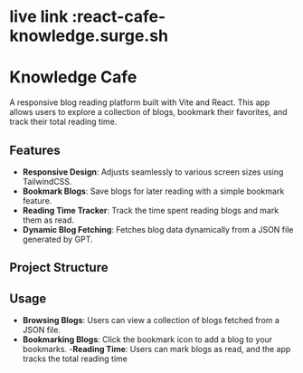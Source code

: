 # live link :react-cafe-knowledge.surge.sh
# Knowledge Cafe

A responsive blog reading platform built with Vite and React. This app allows users to explore a collection of blogs, bookmark their favorites, and track their total reading time.

## Features

- **Responsive Design**: Adjusts seamlessly to various screen sizes using TailwindCSS.
- **Bookmark Blogs**: Save blogs for later reading with a simple bookmark feature.
- **Reading Time Tracker**: Track the time spent reading blogs and mark them as read.
- **Dynamic Blog Fetching**: Fetches blog data dynamically from a JSON file generated by GPT.

## Project Structure


## Usage
- **Browsing Blogs**: Users can view a collection of blogs fetched from a JSON file.
- **Bookmarking Blogs**: Click the bookmark icon to add a blog to your bookmarks.
-**Reading Time**: Users can mark blogs as read, and the app tracks the total reading time

